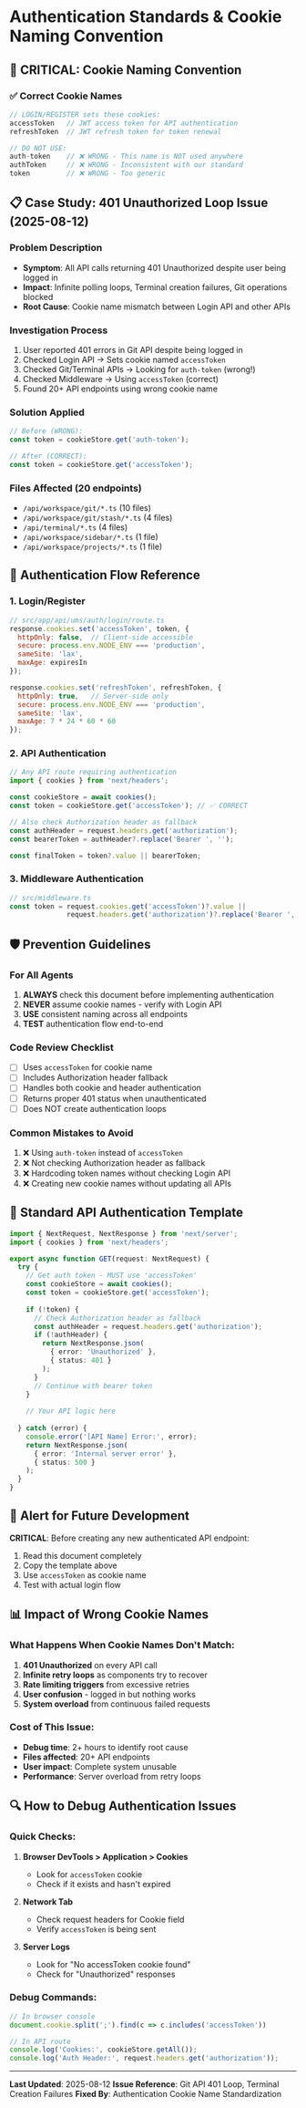 # Authentication Standards & Cookie Naming Convention

## 🚨 CRITICAL: Cookie Naming Convention

### ✅ Correct Cookie Names
```javascript
// LOGIN/REGISTER sets these cookies:
accessToken   // JWT access token for API authentication
refreshToken  // JWT refresh token for token renewal

// DO NOT USE:
auth-token    // ❌ WRONG - This name is NOT used anywhere
authToken     // ❌ WRONG - Inconsistent with our standard
token         // ❌ WRONG - Too generic
```

## 📋 Case Study: 401 Unauthorized Loop Issue (2025-08-12)

### Problem Description
- **Symptom**: All API calls returning 401 Unauthorized despite user being logged in
- **Impact**: Infinite polling loops, Terminal creation failures, Git operations blocked
- **Root Cause**: Cookie name mismatch between Login API and other APIs

### Investigation Process
1. User reported 401 errors in Git API despite being logged in
2. Checked Login API → Sets cookie named `accessToken`
3. Checked Git/Terminal APIs → Looking for `auth-token` (wrong!)
4. Checked Middleware → Using `accessToken` (correct)
5. Found 20+ API endpoints using wrong cookie name

### Solution Applied
```javascript
// Before (WRONG):
const token = cookieStore.get('auth-token');

// After (CORRECT):
const token = cookieStore.get('accessToken');
```

### Files Affected (20 endpoints)
- `/api/workspace/git/*.ts` (10 files)
- `/api/workspace/git/stash/*.ts` (4 files)  
- `/api/terminal/*.ts` (4 files)
- `/api/workspace/sidebar/*.ts` (1 file)
- `/api/workspace/projects/*.ts` (1 file)

## 🔐 Authentication Flow Reference

### 1. Login/Register
```javascript
// src/app/api/ums/auth/login/route.ts
response.cookies.set('accessToken', token, {
  httpOnly: false,  // Client-side accessible
  secure: process.env.NODE_ENV === 'production',
  sameSite: 'lax',
  maxAge: expiresIn
});

response.cookies.set('refreshToken', refreshToken, {
  httpOnly: true,   // Server-side only
  secure: process.env.NODE_ENV === 'production',
  sameSite: 'lax',
  maxAge: 7 * 24 * 60 * 60
});
```

### 2. API Authentication
```javascript
// Any API route requiring authentication
import { cookies } from 'next/headers';

const cookieStore = await cookies();
const token = cookieStore.get('accessToken'); // ✅ CORRECT

// Also check Authorization header as fallback
const authHeader = request.headers.get('authorization');
const bearerToken = authHeader?.replace('Bearer ', '');

const finalToken = token?.value || bearerToken;
```

### 3. Middleware Authentication
```javascript
// src/middleware.ts
const token = request.cookies.get('accessToken')?.value || 
              request.headers.get('authorization')?.replace('Bearer ', '');
```

## 🛡️ Prevention Guidelines

### For All Agents
1. **ALWAYS** check this document before implementing authentication
2. **NEVER** assume cookie names - verify with Login API
3. **USE** consistent naming across all endpoints
4. **TEST** authentication flow end-to-end

### Code Review Checklist
- [ ] Uses `accessToken` for cookie name
- [ ] Includes Authorization header fallback
- [ ] Handles both cookie and header authentication
- [ ] Returns proper 401 status when unauthenticated
- [ ] Does NOT create authentication loops

### Common Mistakes to Avoid
1. ❌ Using `auth-token` instead of `accessToken`
2. ❌ Not checking Authorization header as fallback
3. ❌ Hardcoding token names without checking Login API
4. ❌ Creating new cookie names without updating all APIs

## 📝 Standard API Authentication Template

```typescript
import { NextRequest, NextResponse } from 'next/server';
import { cookies } from 'next/headers';

export async function GET(request: NextRequest) {
  try {
    // Get auth token - MUST use 'accessToken'
    const cookieStore = await cookies();
    const token = cookieStore.get('accessToken');
    
    if (!token) {
      // Check Authorization header as fallback
      const authHeader = request.headers.get('authorization');
      if (!authHeader) {
        return NextResponse.json(
          { error: 'Unauthorized' },
          { status: 401 }
        );
      }
      // Continue with bearer token
    }
    
    // Your API logic here
    
  } catch (error) {
    console.error('[API Name] Error:', error);
    return NextResponse.json(
      { error: 'Internal server error' },
      { status: 500 }
    );
  }
}
```

## 🚨 Alert for Future Development

**CRITICAL**: Before creating any new authenticated API endpoint:
1. Read this document completely
2. Copy the template above
3. Use `accessToken` as cookie name
4. Test with actual login flow

## 📊 Impact of Wrong Cookie Names

### What Happens When Cookie Names Don't Match:
1. **401 Unauthorized** on every API call
2. **Infinite retry loops** as components try to recover
3. **Rate limiting triggers** from excessive retries
4. **User confusion** - logged in but nothing works
5. **System overload** from continuous failed requests

### Cost of This Issue:
- **Debug time**: 2+ hours to identify root cause
- **Files affected**: 20+ API endpoints
- **User impact**: Complete system unusable
- **Performance**: Server overload from retry loops

## 🔍 How to Debug Authentication Issues

### Quick Checks:
1. **Browser DevTools > Application > Cookies**
   - Look for `accessToken` cookie
   - Check if it exists and hasn't expired

2. **Network Tab**
   - Check request headers for Cookie field
   - Verify `accessToken` is being sent

3. **Server Logs**
   - Look for "No accessToken cookie found"
   - Check for "Unauthorized" responses

### Debug Commands:
```javascript
// In browser console
document.cookie.split(';').find(c => c.includes('accessToken'))

// In API route
console.log('Cookies:', cookieStore.getAll());
console.log('Auth Header:', request.headers.get('authorization'));
```

---

**Last Updated**: 2025-08-12
**Issue Reference**: Git API 401 Loop, Terminal Creation Failures
**Fixed By**: Authentication Cookie Name Standardization